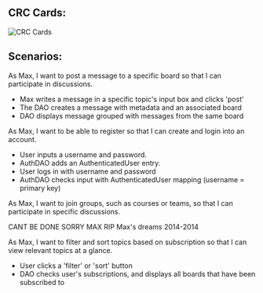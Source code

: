 ## CRC Cards:

![CRC Cards](http://i.imgur.com/3rxIFLy.jpg)

## Scenarios:
					
As Max, I want to post a message to a specific board so that I can participate in discussions.					
					
* Max writes a message in a specific topic's input box and clicks 'post'					
* The DAO creates a message with metadata and an associated board					
* DAO displays message grouped with messages from the same board					
					
As Max, I want to be able to register so that I can create and login into an account.			
					
* User inputs a username and password.					
* AuthDAO adds an AuthenticatedUser entry.					
* User logs in with username and password					
* AuthDAO checks input with AuthenticatedUser mapping (username = primary key)					
					
As Max, I want to join groups, such as courses or teams, so that I can participate in specific discussions.					
					
CANT BE DONE SORRY MAX		RIP Max's dreams 2014-2014			
					
As Max, I want to filter and sort topics based on subscription so that I can view relevant topics at a glance.					
					
* User clicks a 'filter' or 'sort' button					
* DAO checks user's subscriptions, and displays all boards that have been subscribed to		
